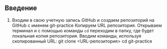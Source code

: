 ## Введение

1. Входим в свою учетную запись GitHub и создаем репозиторий на GitHub с именем git-practice
    Копируем URL репозитория.
    Открываем терминал и с помощью команды `cd` переходим в папку, где будет локальная копия репозитория.
    Вводим команды, используя скопированный URL:
    git clone <URL-репозитория>
    cd git-practice
